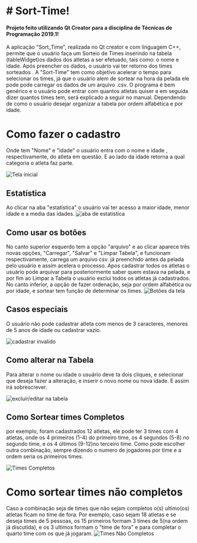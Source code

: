 # # Sort-Time!

#### Projeto feito utilizando Qt Creator para a disciplina de Técnicas de Programação 2019.1!

A aplicação "Sort_Time", realizada no Qt creator e com linguagem C++, permite que o usuário faça um Sorteio de Times inserindo na tabela (tableWidget)os dados dos atletas a ser efetuado, tais como: o nome e idade. Após preencher os dados, o usuário vai ter retorno dos times sorteados . A "Sort-Time" tem como objetivo acelerar o tempo para  selecionar os times, já que o usuário alem de sortear na hora da pelada ele pode pode carregar os dados de um arquivo .csv. 
	 O programa é bem genérico e o usuário pode entrar com quantos atletas quiser e em seguida dizer quantos times tem, será explicado a seguir no manual.
			 Dependendo de como  o usuário desejar organizar a tabela por ordem alfabética e por idade.
# Como fazer o cadastro
Onde tem "Nome" e "idade" o usuário entra com o nome e idade , respectivamente, do atleta em questão. E ao lado da idade retorna a qual categoria o atleta faz parte.

![Tela inicial](https://github.com/danubiofilho/SORTTIME/blob/master/Prints/Tela%20Inicial.png)
## Estatística
Ao clicar na aba "estatística" o usuário vai ter acesso a maior idade, menor idade e a media das idades.
![aba de estatística](https://github.com/danubiofilho/SORTTIME/blob/master/Prints/estatistica.png)
## Como usar os botões
No canto superior esquerdo tem a opção "arquivo" e ao clicar aparece três novas opções,  "Carregar", "Salvar" e "Limpar Tabela", e funcionam respectivamente,  carrega um arquivo csv. já preenchido antes da pelada pelo usuário e assim acelera o processo. Apos cadastrar  todos os atletas o usuário pode arquivar para posteriormente saber quem estava na pelada, e por fim ao Limpar a Tabela o usuário exclui todos os atletas já cadastrados. No canto inferior, a opção de fazer ordenação, seja por ordem alfabética ou por idade, e sortear tem função de determinar os times.
![Botões da tela](https://github.com/danubiofilho/SORTTIME/blob/master/Prints/carragr%20e%20salvar.png)
## Casos especiais
O usuário não pode cadastrar atleta com menos de 3 caracteres, menores de 5 anos de idade ou cadastrar vazio.

![cadastrar invalido](https://github.com/danubiofilho/SORTTIME/blob/master/Prints/cadastrar%20invalido.png)
## Como alterar na Tabela
Para alterar o nome ou idade o usuário deve ta dois cliques, e selecionar que deseja fazer a alteração, e inserir o novo nome ou nova idade. E assim irá sobrescrever.

![excluir/editar na tabela](https://github.com/danubiofilho/SORTTIME/blob/master/Prints/atualizar%20na%20tabela.png)

## Como Sortear times Completos
por exemplo, foram cadastrados 12 atletas, ele pode ter  3 times com 4 atletas, onde os 4 primeiros (1-4) do primeiro time, os 4 segundos (5-8) no segundo time, e os 4 últimos (9-12)no terceiro time. Como pode escolher outra combinação, sempre dizendo o numero de jogadores por time e a ordem seria os primeiros times.
	  
![Times Completos](https://github.com/danubiofilho/SORTTIME/blob/master/Prints/12%20atletas.png) 
# Como sortear times não completos
Caso a combinação seja de times que não sejam completos o(s) ultimo(os) atletas ficam no time de fora. Por exemplo, caso sejam 18 atletas e se deseja times de 5  pessoas, os 15 primeiros formam 3 times de 5(na ordem já discutida), e os 3 ultimos formam o "time de fora" e para completar o quarto time com os que já jogaram.
![Times Não Completos](https://github.com/danubiofilho/SORTTIME/blob/master/Prints/atletas%2018%20jogadores.png)

